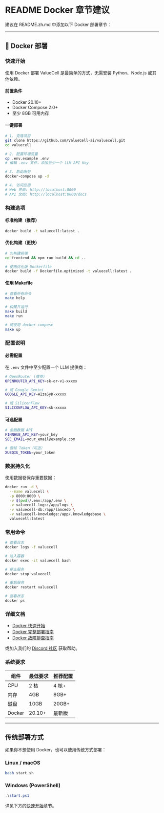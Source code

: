 # README Docker 章节建议

建议在 README.zh.md 中添加以下 Docker 部署章节：

---

## 🐳 Docker 部署

### 快速开始

使用 Docker 部署 ValueCell 是最简单的方式，无需安装 Python、Node.js 或其他依赖。

#### 前置条件

- Docker 20.10+
- Docker Compose 2.0+
- 至少 8GB 可用内存

#### 一键部署

```bash
# 1. 克隆项目
git clone https://github.com/ValueCell-ai/valuecell.git
cd valuecell

# 2. 配置环境变量
cp .env.example .env
# 编辑 .env 文件，添加至少一个 LLM API Key

# 3. 启动服务
docker-compose up -d

# 4. 访问应用
# Web 界面: http://localhost:8000
# API 文档: http://localhost:8000/docs
```

### 构建选项

#### 标准构建（推荐）

```bash
docker build -t valuecell:latest .
```

#### 优化构建（更快）

```bash
# 先构建前端
cd frontend && npm run build && cd ..

# 使用优化版 Dockerfile
docker build -f Dockerfile.optimized -t valuecell:latest .
```

#### 使用 Makefile

```bash
# 查看所有命令
make help

# 构建并运行
make build
make run

# 或使用 docker-compose
make up
```

### 配置说明

#### 必需配置

在 `.env` 文件中至少配置一个 LLM 提供商：

```bash
# OpenRouter (推荐)
OPENROUTER_API_KEY=sk-or-v1-xxxxx

# 或 Google Gemini
GOOGLE_API_KEY=AIzaSyD-xxxxx

# 或 SiliconFlow
SILICONFLOW_API_KEY=sk-xxxxx
```

#### 可选配置

```bash
# 金融数据 API
FINNHUB_API_KEY=your_key
SEC_EMAIL=your_email@example.com

# 雪球 Token（可选）
XUEQIU_TOKEN=your_token
```

### 数据持久化

使用数据卷保存重要数据：

```bash
docker run -d \
  --name valuecell \
  -p 8000:8000 \
  -v $(pwd)/.env:/app/.env \
  -v valuecell-logs:/app/logs \
  -v valuecell-db:/app/lancedb \
  -v valuecell-knowledge:/app/.knowledgebase \
  valuecell:latest
```

### 常用命令

```bash
# 查看日志
docker logs -f valuecell

# 进入容器
docker exec -it valuecell bash

# 停止服务
docker stop valuecell

# 重启服务
docker restart valuecell

# 查看状态
docker ps
```

### 详细文档

- [Docker 快速开始](docs/Docker快速开始.md)
- [Docker 完整部署指南](docs/Docker部署指南.md)
- [Docker 故障排查指南](docs/Docker故障排查指南.md)

或加入我们的 [Discord 社区](https://discord.com/invite/84Kex3GGAh) 获取帮助。

### 系统要求

| 组件 | 最低要求 | 推荐配置 |
|------|---------|---------|
| CPU | 2 核 | 4 核+ |
| 内存 | 4GB | 8GB+ |
| 磁盘 | 10GB | 20GB+ |
| Docker | 20.10+ | 最新版 |

---

## 传统部署方式

如果你不想使用 Docker，也可以使用传统方式部署：

### Linux / macOS
```bash
bash start.sh
```

### Windows (PowerShell)
```powershell
.\start.ps1
```

详见下方的[快速开始](#快速开始)章节。
